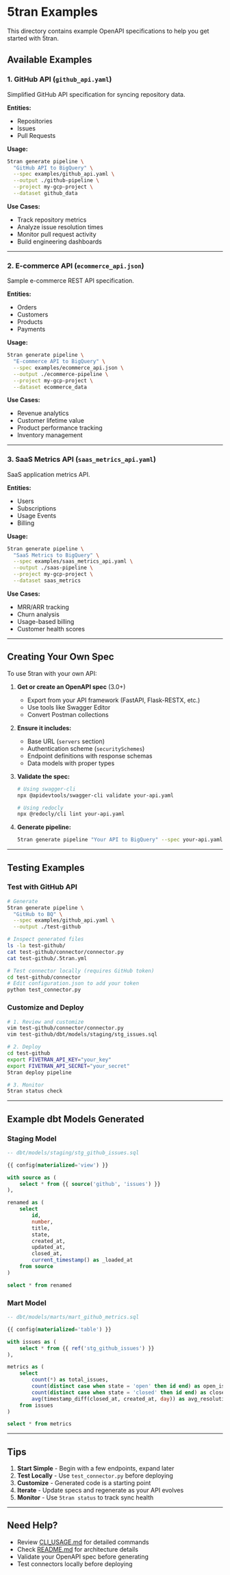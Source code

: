 # 5tran Examples

This directory contains example OpenAPI specifications to help you get started with 5tran.

## Available Examples

### 1. GitHub API (`github_api.yaml`)

Simplified GitHub API specification for syncing repository data.

**Entities:**
- Repositories
- Issues
- Pull Requests

**Usage:**
```bash
5tran generate pipeline \
  "GitHub API to BigQuery" \
  --spec examples/github_api.yaml \
  --output ./github-pipeline \
  --project my-gcp-project \
  --dataset github_data
```

**Use Cases:**
- Track repository metrics
- Analyze issue resolution times
- Monitor pull request activity
- Build engineering dashboards

---

### 2. E-commerce API (`ecommerce_api.json`)

Sample e-commerce REST API specification.

**Entities:**
- Orders
- Customers
- Products
- Payments

**Usage:**
```bash
5tran generate pipeline \
  "E-commerce API to BigQuery" \
  --spec examples/ecommerce_api.json \
  --output ./ecommerce-pipeline \
  --project my-gcp-project \
  --dataset ecommerce_data
```

**Use Cases:**
- Revenue analytics
- Customer lifetime value
- Product performance tracking
- Inventory management

---

### 3. SaaS Metrics API (`saas_metrics_api.yaml`)

SaaS application metrics API.

**Entities:**
- Users
- Subscriptions
- Usage Events
- Billing

**Usage:**
```bash
5tran generate pipeline \
  "SaaS Metrics to BigQuery" \
  --spec examples/saas_metrics_api.yaml \
  --output ./saas-pipeline \
  --project my-gcp-project \
  --dataset saas_metrics
```

**Use Cases:**
- MRR/ARR tracking
- Churn analysis
- Usage-based billing
- Customer health scores

---

## Creating Your Own Spec

To use 5tran with your own API:

1. **Get or create an OpenAPI spec** (3.0+)
   - Export from your API framework (FastAPI, Flask-RESTX, etc.)
   - Use tools like Swagger Editor
   - Convert Postman collections

2. **Ensure it includes:**
   - Base URL (`servers` section)
   - Authentication scheme (`securitySchemes`)
   - Endpoint definitions with response schemas
   - Data models with proper types

3. **Validate the spec:**
   ```bash
   # Using swagger-cli
   npx @apidevtools/swagger-cli validate your-api.yaml
   
   # Using redocly
   npx @redocly/cli lint your-api.yaml
   ```

4. **Generate pipeline:**
   ```bash
   5tran generate pipeline "Your API to BigQuery" --spec your-api.yaml
   ```

---

## Testing Examples

### Test with GitHub API

```bash
# Generate
5tran generate pipeline \
  "GitHub to BQ" \
  --spec examples/github_api.yaml \
  --output ./test-github

# Inspect generated files
ls -la test-github/
cat test-github/connector/connector.py
cat test-github/.5tran.yml

# Test connector locally (requires GitHub token)
cd test-github/connector
# Edit configuration.json to add your token
python test_connector.py
```

### Customize and Deploy

```bash
# 1. Review and customize
vim test-github/connector/connector.py
vim test-github/dbt/models/staging/stg_issues.sql

# 2. Deploy
cd test-github
export FIVETRAN_API_KEY="your_key"
export FIVETRAN_API_SECRET="your_secret"
5tran deploy pipeline

# 3. Monitor
5tran status check
```

---

## Example dbt Models Generated

### Staging Model
```sql
-- dbt/models/staging/stg_github_issues.sql

{{ config(materialized='view') }}

with source as (
    select * from {{ source('github', 'issues') }}
),

renamed as (
    select
        id,
        number,
        title,
        state,
        created_at,
        updated_at,
        closed_at,
        current_timestamp() as _loaded_at
    from source
)

select * from renamed
```

### Mart Model
```sql
-- dbt/models/marts/mart_github_metrics.sql

{{ config(materialized='table') }}

with issues as (
    select * from {{ ref('stg_github_issues') }}
),

metrics as (
    select
        count(*) as total_issues,
        count(distinct case when state = 'open' then id end) as open_issues,
        count(distinct case when state = 'closed' then id end) as closed_issues,
        avg(timestamp_diff(closed_at, created_at, day)) as avg_resolution_days
    from issues
)

select * from metrics
```

---

## Tips

1. **Start Simple** - Begin with a few endpoints, expand later
2. **Test Locally** - Use `test_connector.py` before deploying
3. **Customize** - Generated code is a starting point
4. **Iterate** - Update specs and regenerate as your API evolves
5. **Monitor** - Use `5tran status` to track sync health

---

## Need Help?

- Review [CLI_USAGE.md](../CLI_USAGE.md) for detailed commands
- Check [README.md](../README.md) for architecture details
- Validate your OpenAPI spec before generating
- Test connectors locally before deploying

